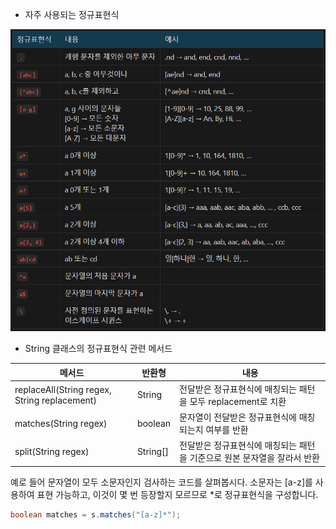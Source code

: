 - 자주 사용되는 정규표현식

<img src="image/regex.png">

- String 클래스의 정규표현식 관련 메서드

| 메서드 | 반환형 | 내용 |
| --- | --- | --- |
| replaceAll(String regex, String replacement) | String | 전달받은 정규표현식에 매칭되는 패턴을 모두 replacement로 치환 |
| matches(String regex) | boolean | 문자열이 전달받은 정규표현식에 매칭되는지 여부를 반환 |
| split(String regex) | String[] | 전달받은 정규표현식에 매칭되는 패턴을 기준으로 원본 문자열을 잘라서 반환 |

예로 들어 문자열이 모두 소문자인지 검사하는 코드를 살펴봅시다. 소문자는 [a-z]를 사용하여 표현 가능하고, 이것이 몇 번 등장할지 모르므로 *로 정규표현식을 구성합니다.

```java
boolean matches = s.matches("[a-z]*");
```